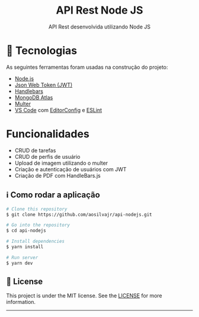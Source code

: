 <h1 align="center">
    API Rest Node JS
</h1>
<p align="center">API Rest desenvolvida utilizando Node JS</p>


🚀 Tecnologias
=================
As seguintes ferramentas foram usadas na construção do projeto:

- [Node.js](https://nodejs.org/en/)
- [Json Web Token (JWT)](https://jwt.io/)
- [Handlebars](https://handlebarsjs.com/)
- [MongoDB Atlas](https://www.mongodb.com/cloud/atlas)
- [Multer](https://github.com/expressjs/multer)
- [VS Code](https://code.visualstudio.com/) com [EditorConfig](https://editorconfig.org/) e [ESLint](https://eslint.org/)

# Funcionalidades
- CRUD de tarefas
- CRUD de perfis de usuário
- Upload de imagem utilizando o multer
- Criação e autenticação de usuários com JWT
- Criação de PDF com HandleBars.js

## :information_source: Como rodar a aplicação

```bash
# Clone this repository
$ git clone https://github.com/aosilvajr/api-nodejs.git

# Go into the repository
$ cd api-nodejs

# Install dependencies
$ yarn install

# Run server
$ yarn dev
```

## :memo: License
This project is under the MIT license. See the [LICENSE](https://github.com/aosilvajr/api-nodejs/blob/master/LICENSE) for more information.

---
